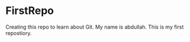 # FirstRepo
Creating this repo to learn about Git.
My name is abdullah. This is my first repostiory.
